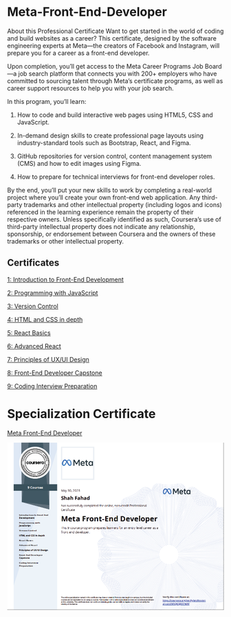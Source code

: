 # Meta-Front-End-Developer

About this Professional Certificate
Want to get started in the world of coding and build websites as a career? This certificate, designed by the software engineering experts at Meta—the creators of Facebook and Instagram, will prepare you for a career as a front-end developer.

Upon completion, you’ll get access to the Meta Career Programs Job Board—a job search platform that connects you with 200+ employers who have committed to sourcing talent through Meta’s certificate programs, as well as career support resources to help you with your job search.

In this program, you’ll learn:

1. How to code and build interactive web pages using HTML5, CSS and JavaScript.

2. In-demand design skills to create professional page layouts using industry-standard tools such as Bootstrap, React, and Figma.

3. GitHub repositories for version control, content management system (CMS) and how to edit images using Figma.

4. How to prepare for technical interviews for front-end developer roles.

By the end, you’ll put your new skills to work by completing a real-world project where you’ll create your own front-end web application. Any third-party trademarks and other intellectual property (including logos and icons) referenced in the learning experience remain the property of their respective owners. Unless specifically identified as such, Coursera’s use of third-party intellectual property does not indicate any relationship, sponsorship, or endorsement between Coursera and the owners of these trademarks or other intellectual property.

## Certificates

[ 1: Introduction to Front-End Development](https://coursera.org/share/73f483b63bc0f1b19f32badff052ef0d)

[ 2: Programming with JavaScript](https://coursera.org/share/2046d845ecbe3b93ed17df19c2c33755)

[ 3: Version Control](https://coursera.org/share/8b4e2a468c1cf5b97c9e52d0ce6d3db0)

[ 4: HTML and CSS in depth](https://coursera.org/share/8ff2581000453e5c1c76c33599a1e59a)

[ 5: React Basics](https://coursera.org/share/d0a48c327fbdd7ef14d201ca1f264f7c)

[ 6: Advanced React](https://coursera.org/share/7456bfd176e3845bf7df4fb127245c57)

[ 7: Principles of UX/UI Design](https://coursera.org/share/50a884af9a4b370105b3e8ff267af577)

[ 8: Front-End Developer Capstone](https://coursera.org/share/1dd5645e0942e78a67535c554b19c5f3)

[ 9: Coding Interview Preparation](https://www.coursera.org/learn/coding-interview-preparation/home/week/1?utm_source=link&utm_medium=certificate&utm_content=cert_image&utm_campaign=sharing_cta)

# Specialization Certificate

[Meta Front-End Developer](https://www.coursera.org/account/accomplishments/professional-cert/M5Q6SJJ6V7MW?utm_source=link&utm_medium=certificate&utm_content=cert_image&utm_campaign=sharing_cta&utm_product=prof)

<img src="./Meta Front-End Developer.PNG"
     alt="Markdown Monster icon"
     style="float: left; margin-right: 10px;" />
